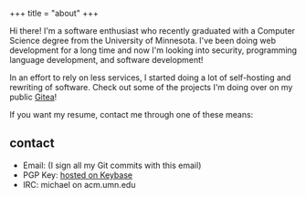 +++
title = "about"
+++

Hi there! I'm a software enthusiast who recently graduated with a Computer
Science degree from the University of Minnesota.  I've been doing web
development for a long time and now I'm looking into security, programming
language development, and software development!

In an effort to rely on less services, I started doing a lot of self-hosting
and rewriting of software. Check out some of the projects I'm doing over on my
public [Gitea][2]!

If you want my resume, contact me through one of these means:

## contact

- Email: (I sign all my Git commits with this email)
- PGP Key: [hosted on Keybase][1]
- IRC: michael on acm.umn.edu

[1]: https://keybase.io/michaelz/pgp_keys.asc?fingerprint=925ecc02890d5cdae26180d4bda47a31a3c8ee6b
[2]: https://git.mzhang.io/explore
